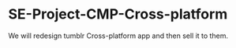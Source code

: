 # SE-Project-CMP-Cross-platform

We will redesign tumblr Cross-platform app and then sell it to them.
